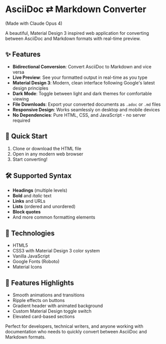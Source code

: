 # AsciiDoc ⇄ Markdown Converter
(Made with Claude Opus 4)

A beautiful, Material Design 3 inspired web application for converting between AsciiDoc and Markdown formats with real-time preview.

## ✨ Features

- **Bidirectional Conversion**: Convert AsciiDoc to Markdown and vice versa
- **Live Preview**: See your formatted output in real-time as you type
- **Material Design 3**: Modern, clean interface following Google's latest design principles
- **Dark Mode**: Toggle between light and dark themes for comfortable viewing
- **File Downloads**: Export your converted documents as `.adoc` or `.md` files
- **Responsive Design**: Works seamlessly on desktop and mobile devices
- **No Dependencies**: Pure HTML, CSS, and JavaScript - no server required

## 🚀 Quick Start

1. Clone or download the HTML file
2. Open in any modern web browser
3. Start converting!

## 🛠️ Supported Syntax

- **Headings** (multiple levels)
- **Bold** and *italic* text
- **Links** and URLs
- **Lists** (ordered and unordered)
- **Block quotes**
- And more common formatting elements

## 📱 Technologies

- HTML5
- CSS3 with Material Design 3 color system
- Vanilla JavaScript
- Google Fonts (Roboto)
- Material Icons

## 🎨 Features Highlights

- Smooth animations and transitions
- Ripple effects on buttons
- Gradient header with animated background
- Custom Material Design toggle switch
- Elevated card-based sections

Perfect for developers, technical writers, and anyone working with documentation who needs to quickly convert between AsciiDoc and Markdown formats.
